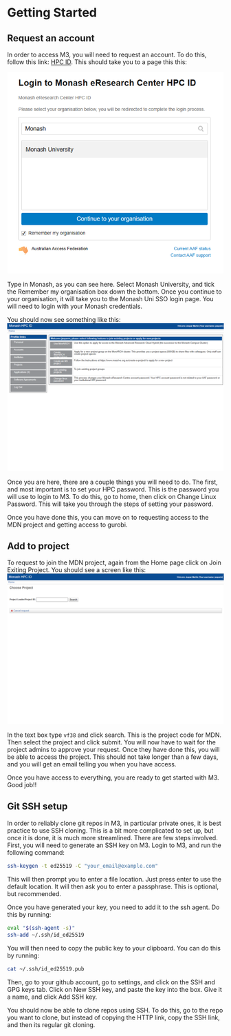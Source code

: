 # Getting Started

## Request an account

In order to access M3, you will need to request an account. To do this, follow this link: [HPC ID](https://hpc.erc.monash.edu.au/karaage/aafbootstrap). This should take you to a page this this: 

![HPC ID](./imgs/aaf.png)

Type in Monash, as you can see here. Select Monash University, and tick the Remember my organisation box down the bottom. Once you continue to your organisation, it will take you to the Monash Uni SSO login page. You will need to login with your Monash credentials.

You should now see something like this: ![HPC ID System](./imgs/hpcid.png)

Once you are here, there are a couple things you will need to do. The first, and most important is to set your HPC password. This is the password you will use to login to M3. To do this, go to home, then click on Change Linux Password. This will take you through the steps of setting your password.

Once you have done this, you can move on to requesting access to the MDN project and getting access to gurobi.

## Add to project

To request to join the MDN project, again from the Home page click on Join Exiting Project. You should see a screen like this: ![Join Project](./imgs/join_project.png)

In the text box type `vf38` and click search. This is the project code for MDN. Then select the project and click submit. You will now have to wait for the project admins to approve your request. Once they have done this, you will be able to access the project. This should not take longer than a few days, and you will get an email telling you when you have access.

Once you have access to everything, you are ready to get started with M3. Good job!!

## Git SSH setup

In order to reliably clone git repos in M3, in particular private ones, it is best practice to use SSH cloning. This is a bit more complicated to set up, but once it is done, it is much more streamlined. There are few steps involved. First, you will need to generate an SSH key on M3. Login to M3, and run the following command:

```bash
ssh-keygen -t ed25519 -C "your_email@example.com"
```

This will then prompt you to enter a file location. Just press enter to use the default location. It will then ask you to enter a passphrase. This is optional, but recommended.

Once you have generated your key, you need to add it to the ssh agent. Do this by running:

```bash
eval "$(ssh-agent -s)"
ssh-add ~/.ssh/id_ed25519
```

You will then need to copy the public key to your clipboard. You can do this by running:

```bash
cat ~/.ssh/id_ed25519.pub
```

Then, go to your github account, go to settings, and click on the SSH and GPG keys tab. Click on New SSH key, and paste the key into the box. Give it a name, and click Add SSH key.

You should now be able to clone repos using SSH. To do this, go to the repo you want to clone, but instead of copying the HTTP link, copy the SSH link, and then its regular git cloning.
